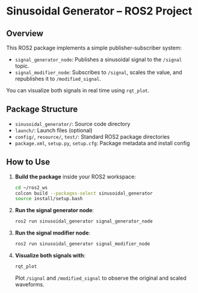 # Sinusoidal Generator – ROS2 Project

## Overview

This ROS2 package implements a simple publisher-subscriber system:

- `signal_generator_node`: Publishes a sinusoidal signal to the `/signal` topic.
- `signal_modifier_node`: Subscribes to `/signal`, scales the value, and republishes it to `/modified_signal`.

You can visualize both signals in real time using `rqt_plot`.

## Package Structure

- `sinusoidal_generator/`: Source code directory
- `launch/`: Launch files (optional)
- `config/`, `resource/`, `test/`: Standard ROS2 package directories
- `package.xml`, `setup.py`, `setup.cfg`: Package metadata and install config

## How to Use

1. **Build the package** inside your ROS2 workspace:
   ```bash
   cd ~/ros2_ws
   colcon build --packages-select sinusoidal_generator
   source install/setup.bash
   ```

2. **Run the signal generator node**:
   ```bash
   ros2 run sinusoidal_generator signal_generator_node
   ```

3. **Run the signal modifier node**:
   ```bash
   ros2 run sinusoidal_generator signal_modifier_node
   ```

4. **Visualize both signals with**:
   ```bash
   rqt_plot
   ```
   Plot `/signal` and `/modified_signal` to observe the original and scaled waveforms.

